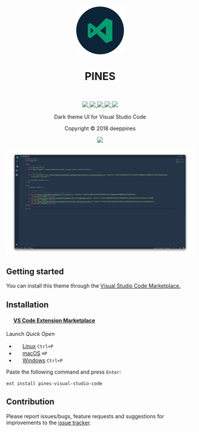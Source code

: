<p align="center"><img src="https://raw.githubusercontent.com/deeppines/pines-visual-studio-code/master/assets/pines-visual-studio-code-icon-marketplace.png" />
<h1 align="center">PINES</h1>
<br>
<p align="center">
  <a href="https://github.com/deeppines/pines-visual-studio-code/releases">
    <img src="https://img.shields.io/github/release/deeppines/pines-visual-studio-code.svg" />
  </a>
  <a href="https://code.visualstudio.com/updates/v1_19" rel="noreferrer noopener">
    <img src="https://img.shields.io/badge/VS_Code-v1.19+-373277.svg" />
  </a>
  <a href="https://marketplace.visualstudio.com/items?itemName=deeppines.pines-visual-studio-code">
    <img src="https://vsmarketplacebadge.apphb.com/version-short/deeppines.pines-visual-studio-code.svg" />
  </a>
  <a href="https://marketplace.visualstudio.com/items?itemName=deeppines.pines-visual-studio-code">
    <img src="https://vsmarketplacebadge.apphb.com/installs/deeppines.pines-visual-studio-code.svg" />
  </a>
  <a href="https://marketplace.visualstudio.com/items?itemName=deeppines.pines-visual-studio-code">
    <img src="https://vsmarketplacebadge.apphb.com/rating-short/deeppines.pines-visual-studio-code.svg" />
  </a>
</p>
<p align="center">Dark theme UI for Visual Studio Code</p>
<p align="center">Copyright &copy; 2018 deeppines</p>
<p align="center">
  <a href="https://github.com/deeppines/pines-visual-studio-code/blob/master/LICENSE"><img src="https://img.shields.io/badge/License-MIT-blue.svg" /></a>
</p>
<p align="center"><img src="https://raw.githubusercontent.com/deeppines/pines-visual-studio-code/master/assets/pines-preview.png" />

## Getting started
You can install this theme through the [Visual Studio Code Marketplace.][short-marketplace-deeppines]

## Installation
#### <img src="https://marketplace.visualstudio.com/favicon.ico" width=16 height=16 /> [VS Code Extension Marketplace][short-marketplace]

Launch *Quick Open*

* <img src="https://www.kernel.org/theme/images/logos/favicon.png" width=16 height=16 /> [Linux][short-linux] `Ctrl+P`
* <img src="https://developer.apple.com/favicon.ico" width=16 height=16 /> [macOS][short-macos] `⌘P`
* <img src="https://www.microsoft.com/favicon.ico" width=16 height=16 /> [Windows][short-windows] `Ctrl+P`

Paste the following command and press `Enter`:
```shell
ext install pines-visual-studio-code
```

## Contribution
Please report issues/bugs, feature requests and suggestions for improvements to the [issue tracker](https://github.com/deeppines/pines-visual-studio-code/issues).

[short-marketplace-deeppines]:https://marketplace.visualstudio.com/items?itemName=deeppines.pines-visual-studio-code
[short-marketplace]:https://code.visualstudio.com/docs/editor/extension-gallery
[short-linux]:https://code.visualstudio.com/shortcuts/keyboard-shortcuts-linux.pdf
[short-macos]:https://code.visualstudio.com/shortcuts/keyboard-shortcuts-macos.pdf
[short-windows]:https://code.visualstudio.com/shortcuts/keyboard-shortcuts-windows.pdf
